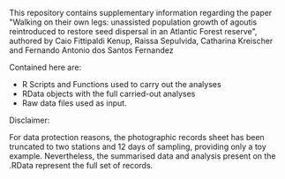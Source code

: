 This repository contains supplementary information regarding the paper "Walking on their own legs: unassisted population growth of agoutis reintroduced to restore seed dispersal in an Atlantic Forest reserve", authored by Caio Fittipaldi Kenup, Raissa Sepulvida, Catharina Kreischer and Fernando Antonio dos Santos Fernandez

Contained here are:

- R Scripts and Functions used to carry out the analyses
- RData objects with the full carried-out analyses
- Raw data files used as input.

Disclaimer: 

For data protection reasons, the photographic records sheet has been truncated to two stations and 12 days of sampling, providing only a toy example.
Nevertheless, the summarised data and analysis present on the .RData represent the full set of records.